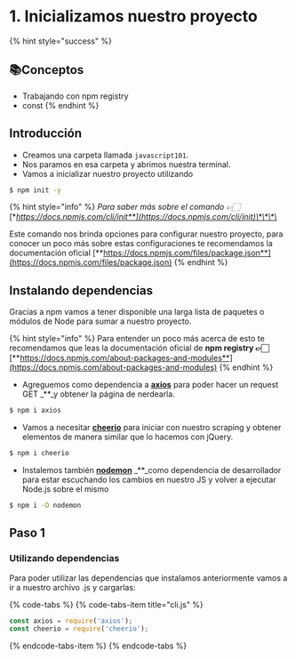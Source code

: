 # 1. Inicializamos nuestro proyecto

{% hint style="success" %}
## 📚Conceptos

* Trabajando con npm registry
* const
{% endhint %}

## Introducción

* Creamos una carpeta llamada `javascript101`.
* Nos paramos en esa carpeta y abrimos nuestra terminal.
* Vamos a inicializar nuestro proyecto utilizando

```bash
$ npm init -y
```

{% hint style="info" %}
_Para saber más sobre el comando  👉🏻_ [**https://docs.npmjs.com/cli/init**](https://docs.npmjs.com/cli/init)\*\*\*\*

Este comando nos brinda opciones para configurar nuestro proyecto, para conocer un poco más sobre estas configuraciones te recomendamos la documentación oficial [**https://docs.npmjs.com/files/package.json**](https://docs.npmjs.com/files/package.json)
{% endhint %}



## Instalando dependencias

Gracias a npm vamos a tener disponible una larga lista de paquetes o módulos de Node para sumar a nuestro proyecto.

{% hint style="info" %}
Para entender un poco más acerca de esto te recomendamos que leas la documentación oficial de **npm registry 👉🏻**[**https://docs.npmjs.com/about-packages-and-modules**](https://docs.npmjs.com/about-packages-and-modules)
{% endhint %}

* Agreguemos como dependencia a [**axios**](https://www.npmjs.com/package/axios) para poder hacer un request GET _\*\*_y obtener la página de nerdearla.

```bash
$ npm i axios
```

* Vamos a necesitar [**cheerio**](https://www.npmjs.com/package/cheerio) para iniciar con nuestro scraping y obtener elementos de manera similar que lo hacemos con jQuery.

```bash
$ npm i cheerio
```

* Instalemos también [**nodemon**](https://www.npmjs.com/package/nodemon) _\*\*_como dependencia de desarrollador para estar escuchando los cambios en nuestro JS y volver a ejecutar Node.js sobre el mismo

```bash
$ npm i -D nodemon
```

## Paso 1

### Utilizando dependencias

Para poder utilizar las dependencias que instalamos anteriormente vamos a ir a nuestro archivo .js y cargarlas:

{% code-tabs %}
{% code-tabs-item title="cli.js" %}
```javascript
const axios = require('axios');
const cheerio = require('cheerio');
```
{% endcode-tabs-item %}
{% endcode-tabs %}

